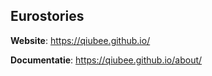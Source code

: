## Eurostories

**Website**: https://qiubee.github.io/

**Documentatie**: https://qiubee.github.io/about/
